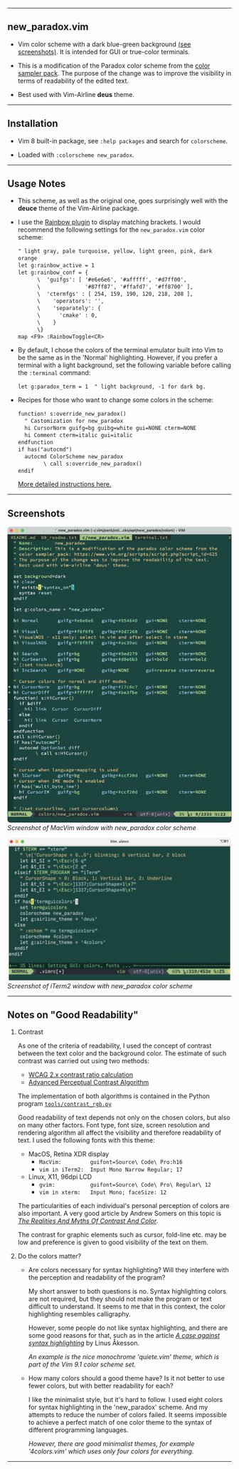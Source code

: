 ---------------------------------------------------------------------------
## new_paradox.vim

* Vim color scheme with a dark blue-green background
  [(see screenshots)](#screenshots).
  It is intended for GUI or true-color terminals.

* This is a modification of the Paradox color scheme from the
  [color sampler pack](
  https://www.vim.org/scripts/script.php?script_id=625).
  The purpose of the change was to improve the visibility in terms
  of readability of the edited text.

* Best used with Vim-Airline **deus** theme.

---------------------------------------------------------------------------
## Installation

* Vim 8 built-in package, see `:help packages` and search for
  `colorscheme`.

* Loaded with `:colorscheme new_paradox`.

---------------------------------------------------------------------------
## Usage Notes

* This scheme, as well as the original one, goes surprisingly well with
  the **deuce** theme of the Vim-Airline package.

* I use the [Rainbow plugin](https://github.com/luochen1990/rainbow)
  to display matching brackets. I would recommend the following settings
  for the `new_paradox.vim` color scheme:
  ```
  " light gray, pale turquoise, yellow, light green, pink, dark orange
  let g:rainbow_active = 1
  let g:rainbow_conf = {
        \  'guifgs': [ '#e6e6e6', '#afffff', '#d7ff00',
        \              '#87ff87', '#ffafd7', '#ff8700' ],
        \  'ctermfgs' : [ 254, 159, 190, 120, 218, 208 ],
        \	 'operators': '',
        \	 'separately': {
        \      'cmake' : 0,
        \	 }
        \}
  map <F9> :RainbowToggle<CR>
  ```

* By default, I chose the colors of the terminal emulator built into Vim
  to be the same as in the 'Normal' highlighting. However, if you prefer
  a terminal with a light background, set the following variable
  before calling the `:terminal` command:
  ```
  let g:paradox_term = 1  " light background, -1 for dark bg.
  ```

* Recipes for those who want to change some colors in the scheme:
   ```
   function! s:override_new_paradox()
     " Castomization for new_paradox
     hi CursorNorm guifg=bg guibg=white gui=NONE cterm=NONE
     hi Comment cterm=italic gui=italic
   endfunction
   if has("autocmd")
     autocmd ColorScheme new_paradox
           \ call s:override_new_paradox()
   endif
   ```
  [More detailed instructions here.](
https://github.com/vim/colorschemes/wiki/How-to-override-a-colorscheme%3F
)

---------------------------------------------------------------------------
## Screenshots
![](./new_paradox_macvim.png)\
_Screenshot of MacVim window with new_paradox color scheme_

![](./new_paradox_iTerm2.png)\
_Screenshot of iTerm2 window with new_paradox color scheme_

---------------------------------------------------------------------------
## Notes on "Good Readability"

1. Contrast

   As one of the criteria of readability, I used the concept of contrast
   between the text color and the background color. The estimate of such
   contrast was carried out using two methods:
   - [WCAG 2.x contrast ratio calculation](
   https://www.w3.org/TR/WCAG20/#contrast-ratiodef)
   - [Advanced Perceptual Contrast Algorithm](
   https://github.com/Myndex/SAPC-APCA)

   The implementation of both algorithms is contained in the Python
   program [`tools/contrast_rgb.py`](tools/contrast_rgb.py)

   Good readability of text depends not only on the chosen colors, but
   also on many other factors. Font type, font size, screen resolution
   and rendering algorithm all affect the visibility and therefore
   readability of text. I used the following fonts with this theme:
   * MacOS, Retina XDR display
     + `MacVim:         guifont=Source\ Code\ Pro:h16`
     + `vim in iTerm2:  Input Mono Narrow Regular; 17`
   * Linux, X11, 96dpi LCD
     + `gvim:           guifont=Source\ Code\ Pro\ Regular\ 12`
     + `vim in xterm:   Input Mono; faceSize: 12`

   The particularities of each individual's personal perception of colors
   are also important. A very good article by Andrew Somers on this topic
   is [*The Realities And Myths Of Contrast And Color*](
   https://www.smashingmagazine.com/2022/09/realities-myths-contrast-color/
   ).

   The contrast for graphic elements such as cursor, fold-line etc. may be
   low and preference is given to good visibility of the text on them.

2. Do the colors matter?

   * Are colors necessary for syntax highlighting? Will they interfere
     with the perception and readability of the program?

     My short answer to both questions is no. Syntax highlighting colors
     are not required, but they should not make the program or text
     difficult to understand. It seems to me that in this context, the
     color highlighting resembles calligraphy.

     However, some people do not like syntax highlighting, and there are
     some good reasons for that, such as in the article
     [*A case against syntax highlighting*](
     https://www.linusakesson.net/programming/syntaxhighlighting/
     ) by Linus Åkesson.

     _An example is the nice monochrome 'quiete.vim' theme,
     which is part of the Vim 9.1 color scheme set._

   * How many colors should a good theme have? Is it not better to use
     fewer colors, but with better readability for each?

     I like the minimalist style, but it's hard to follow. I used eight
     colors for syntax highlighting in the 'new_paradox' scheme.
     And my attempts to reduce the number of colors failed.
     It seems impossible to achieve a perfect match of one color theme to
     the syntax of different programming languages.

     _However, there are good minimalist themes, for example '4colors.vim'
     which uses only four colors for everything._

---------------------------------------------------------------------------
